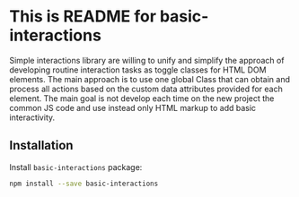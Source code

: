 # This is README for basic-interactions

Simple interactions library are willing to unify and simplify the approach of developing routine interaction tasks as toggle classes for HTML DOM elements.
The main approach is to use one global Class that can obtain and process all actions based on the custom data attributes provided for each element.
The main goal is not develop each time on the new project the common JS code and use instead only HTML markup to add basic interactivity.

## Installation
Install `basic-interactions` package:

```bash
npm install --save basic-interactions
```